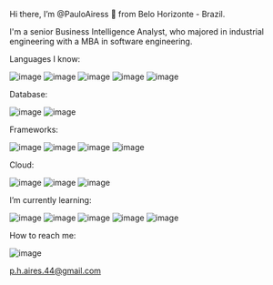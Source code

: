Hi there, I’m @PauloAiress 👋 from Belo Horizonte - Brazil.

I'm a senior Business Intelligence Analyst, who majored in industrial engineering with a MBA in software engineering.

Languages I know:

![image](https://img.shields.io/badge/Python-FFD43B?style=for-the-badge&logo=python&logoColor=blue)
![image](https://img.shields.io/badge/JavaScript-323330?style=for-the-badge&logo=javascript&logoColor=F7DF1E)
![image]( https://img.shields.io/badge/-%20%20VBA%20%20-black?style=for-the-badge&logo=microsoftexcel&logoColor=green )
![image](	https://img.shields.io/badge/CSS3-1572B6?style=for-the-badge&logo=css3&logoColor=white)
![image](https://img.shields.io/badge/HTML5-E34F26?style=for-the-badge&logo=html5&logoColor=white)

Database:

![image](https://img.shields.io/badge/SQLite-07405E?style=for-the-badge&logo=sqlite&logoColor=white)
![image](https://img.shields.io/badge/MySQL-005C84?style=for-the-badge&logo=mysql&logoColor=white)

Frameworks:

![image](	https://img.shields.io/badge/React-20232A?style=for-the-badge&logo=react&logoColor=61DAFB)
![image](	https://img.shields.io/badge/Django-092E20?style=for-the-badge&logo=django&logoColor=green)
![image](https://user-images.githubusercontent.com/99683772/185188039-6d013912-5872-4f2f-97ff-55f563a96225.png)
![image](https://img.shields.io/badge/PowerBI-F2C811?style=for-the-badge&logo=Power%20BI&logoColor=black)

Cloud:

![image](https://img.shields.io/badge/Amazon_AWS-FF9900?style=for-the-badge&logo=amazonaws&logoColor=white)
![image](https://img.shields.io/badge/microsoft%20azure-0089D6?style=for-the-badge&logo=microsoft-azure&logoColor=white)
![image](https://img.shields.io/badge/Netlify-00C7B7?style=for-the-badge&logo=netlify&logoColor=white)

I’m currently learning:

![image](https://user-images.githubusercontent.com/99683772/185198843-c4e37f5a-8977-4351-a5f0-86c47b7e62d4.png)
![image](https://user-images.githubusercontent.com/99683772/157469150-17c47738-5f86-4af1-8f1f-ba71b0b937f3.png)
![image](https://img.shields.io/badge/next.js-000000?style=for-the-badge&logo=nextdotjs&logoColor=white)
![image](https://img.shields.io/badge/Express.js-000000?style=for-the-badge&logo=express&logoColor=white)
![image](https://img.shields.io/badge/TypeScript-007ACC?style=for-the-badge&logo=typescript&logoColor=white)

How to reach me:

![image](https://img.shields.io/badge/Gmail-D14836?style=for-the-badge&logo=gmail&logoColor=white)

p.h.aires.44@gmail.com

<!---
PauloAiress/PauloAiress is a ✨ special ✨ repository because its `README.md` (this file) appears on your GitHub profile.
You can click the Preview link to take a look at your changes.
--->
